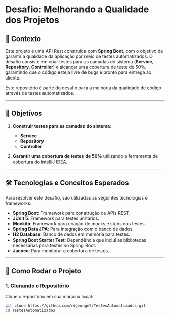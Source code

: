 # Desafio: Melhorando a Qualidade dos Projetos

## 📍 Contexto

Este projeto é uma API Rest construída com **Spring Boot**, com o objetivo de garantir a qualidade da aplicação por meio de testes automatizados. O desafio consiste em criar testes para as camadas do sistema (**Service**, **Repository**, **Controller**) e alcançar uma cobertura de teste de 50%, garantindo que o código esteja livre de bugs e pronto para entrega ao cliente.

Este repositório é parte do desafio para a melhoria da qualidade de código através de testes automatizados.

---

## 🎯 Objetivos

1. **Construir testes para as camadas do sistema**:
   - **Service**
   - **Repository**
   - **Controller**

2. **Garantir uma cobertura de testes de 50%** utilizando a ferramenta de cobertura do IntelliJ IDEA.

---

## 🛠 Tecnologias e Conceitos Esperados

Para resolver este desafio, são utilizadas as seguintes tecnologias e frameworks:

- **Spring Boot**: Framework para construção de APIs REST.
- **JUnit 5**: Framework para testes unitários.
- **Mockito**: Framework para criação de mocks e stubs nos testes.
- **Spring Data JPA**: Para integração com o banco de dados.
- **H2 Database**: Banco de dados em memória para testes.
- **Spring Boot Starter Test**: Dependência que inclui as bibliotecas necessárias para testes no Spring Boot.
- **Jacoco**: Para monitorar a cobertura de testes.

---

## 🔧 Como Rodar o Projeto

### 1. Clonando o Repositório

Clone o repositório em sua máquina local:

```bash
git clone https://github.com/rdgeorge2/TestesAutomatizados.git
cd TestesAutomatizados
